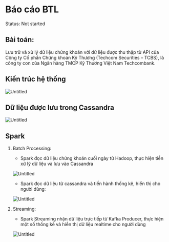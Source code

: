 # Báo cáo BTL

Status: Not started

## Bài toán:

Lưu trữ và xử lý dữ liệu chứng khoán với dữ liệu được thu thập từ API của Công ty Cổ phần Chứng khoán Kỹ Thương (Techcom Securities – TCBS), là công ty con của Ngân hàng TMCP Kỹ Thương Việt Nam Techcombank.

## Kiến trúc hệ thống

![Untitled](Ba%CC%81o%20ca%CC%81o%20BTL%201da16558af0b42ad9ac19b173b42546a/Untitled.png)

## Dữ liệu được lưu trong Cassandra

![Untitled](Ba%CC%81o%20ca%CC%81o%20BTL%201da16558af0b42ad9ac19b173b42546a/Untitled%201.png)

## Spark

1. Batch Processing:
    - Spark đọc dữ liệu chứng khoán cuối ngày từ Hadoop, thực hiện tiền xử lý dữ liệu và lưu vào Cassandra
    
    ![Untitled](Ba%CC%81o%20ca%CC%81o%20BTL%201da16558af0b42ad9ac19b173b42546a/Untitled%202.png)
    
    - Spark đọc dữ liệu từ cassandra và tiến hành thống kê, hiển thị cho người dùng:
    
    ![Untitled](Ba%CC%81o%20ca%CC%81o%20BTL%201da16558af0b42ad9ac19b173b42546a/Untitled%203.png)
    
2. Streaming:
    - Spark Streaming nhận dữ liệu trực tiếp từ Kafka Producer, thực hiện một số thống kê và hiển thị dữ liệu realtime cho người dùng
    
    ![Untitled](Ba%CC%81o%20ca%CC%81o%20BTL%201da16558af0b42ad9ac19b173b42546a/Untitled%204.png)